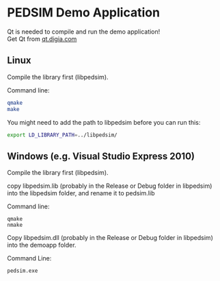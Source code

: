 PEDSIM Demo Application
=======================

Qt is needed to compile and run the demo application!  
Get Qt from [qt.digia.com](http://qt.digia.com/)


## Linux

Compile the library first (libpedsim).

Command line:

```bash
qmake
make
```

You might need to add the path to libpedsim before you can run this:

```bash
export LD_LIBRARY_PATH=../libpedsim/
```

## Windows (e.g. Visual Studio Express 2010)

Compile the library first (libpedsim).

copy libpedsim.lib (probably in the Release or Debug folder in libpedsim) into the libpedsim folder, and rename it to pedsim.lib

Command line:

```
qmake
nmake
```

Copy libpedsim.dll (probably in the Release or Debug folder in libpedsim) into the demoapp folder.

Command Line:

```
pedsim.exe
```
